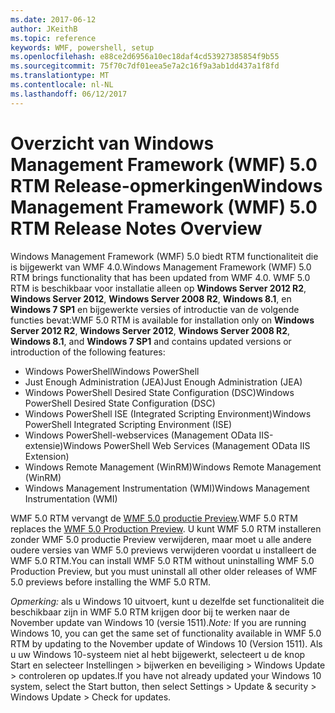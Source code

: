 ```yaml
---
ms.date: 2017-06-12
author: JKeithB
ms.topic: reference
keywords: WMF, powershell, setup
ms.openlocfilehash: e88ce2d6956a10ec18daf4cd53927385854f9b55
ms.sourcegitcommit: 75f70c7df01eea5e7a2c16f9a3ab1dd437a1f8fd
ms.translationtype: MT
ms.contentlocale: nl-NL
ms.lasthandoff: 06/12/2017
---
```

# <a name="windows-management-framework-wmf-50-rtm-release-notes-overview"></a><span data-ttu-id="6dba3-102">Overzicht van Windows Management Framework (WMF) 5.0 RTM Release-opmerkingen</span><span class="sxs-lookup"><span data-stu-id="6dba3-102">Windows Management Framework (WMF) 5.0 RTM Release Notes Overview</span></span>

<span data-ttu-id="6dba3-103">Windows Management Framework (WMF) 5.0 biedt RTM functionaliteit die is bijgewerkt van WMF 4.0.</span><span class="sxs-lookup"><span data-stu-id="6dba3-103">Windows Management Framework (WMF) 5.0 RTM brings functionality that has been updated from WMF 4.0.</span></span> <span data-ttu-id="6dba3-104">WMF 5.0 RTM is beschikbaar voor installatie alleen op **Windows Server 2012 R2**, **Windows Server 2012**, **Windows Server 2008 R2**, **Windows 8.1**, en **Windows 7 SP1** en bijgewerkte versies of introductie van de volgende functies bevat:</span><span class="sxs-lookup"><span data-stu-id="6dba3-104">WMF 5.0 RTM is available for installation only on **Windows Server 2012 R2**, **Windows Server 2012**, **Windows Server 2008 R2**, **Windows 8.1**, and **Windows 7 SP1** and contains updated versions or introduction of the following features:</span></span>

- <span data-ttu-id="6dba3-105">Windows PowerShell</span><span class="sxs-lookup"><span data-stu-id="6dba3-105">Windows PowerShell</span></span>
- <span data-ttu-id="6dba3-106">Just Enough Administration (JEA)</span><span class="sxs-lookup"><span data-stu-id="6dba3-106">Just Enough Administration (JEA)</span></span>
- <span data-ttu-id="6dba3-107">Windows PowerShell Desired State Configuration (DSC)</span><span class="sxs-lookup"><span data-stu-id="6dba3-107">Windows PowerShell Desired State Configuration (DSC)</span></span>
- <span data-ttu-id="6dba3-108">Windows PowerShell ISE (Integrated Scripting Environment)</span><span class="sxs-lookup"><span data-stu-id="6dba3-108">Windows PowerShell Integrated Scripting Environment (ISE)</span></span>
- <span data-ttu-id="6dba3-109">Windows PowerShell-webservices (Management OData IIS-extensie)</span><span class="sxs-lookup"><span data-stu-id="6dba3-109">Windows PowerShell Web Services (Management OData IIS Extension)</span></span> 
- <span data-ttu-id="6dba3-110">Windows Remote Management (WinRM)</span><span class="sxs-lookup"><span data-stu-id="6dba3-110">Windows Remote Management (WinRM)</span></span>
- <span data-ttu-id="6dba3-111">Windows Management Instrumentation (WMI)</span><span class="sxs-lookup"><span data-stu-id="6dba3-111">Windows Management Instrumentation (WMI)</span></span> 

<span data-ttu-id="6dba3-112">WMF 5.0 RTM vervangt de [WMF 5.0 productie Preview](http://blogs.msdn.com/b/powershell/archive/2015/08/31/windows-management-framework-5-0-production-preview-is-now-available.aspx).</span><span class="sxs-lookup"><span data-stu-id="6dba3-112">WMF 5.0 RTM replaces the [WMF 5.0 Production Preview](http://blogs.msdn.com/b/powershell/archive/2015/08/31/windows-management-framework-5-0-production-preview-is-now-available.aspx).</span></span> <span data-ttu-id="6dba3-113">U kunt WMF 5.0 RTM installeren zonder WMF 5.0 productie Preview verwijderen, maar moet u alle andere oudere versies van WMF 5.0 previews verwijderen voordat u installeert de WMF 5.0 RTM.</span><span class="sxs-lookup"><span data-stu-id="6dba3-113">You can install WMF 5.0 RTM without uninstalling WMF 5.0 Production Preview, but you must uninstall all other older releases of WMF 5.0 previews before installing the WMF 5.0 RTM.</span></span>

<span data-ttu-id="6dba3-114">*Opmerking:* als u Windows 10 uitvoert, kunt u dezelfde set functionaliteit die beschikbaar zijn in WMF 5.0 RTM krijgen door bij te werken naar de November update van Windows 10 (versie 1511).</span><span class="sxs-lookup"><span data-stu-id="6dba3-114">*Note:* If you are running Windows 10, you can get the same set of functionality available in WMF 5.0 RTM by updating to the November update of Windows 10 (Version 1511).</span></span> <span data-ttu-id="6dba3-115">Als u uw Windows 10-systeem niet al hebt bijgewerkt, selecteert u de knop Start en selecteer Instellingen > bijwerken en beveiliging > Windows Update > controleren op updates.</span><span class="sxs-lookup"><span data-stu-id="6dba3-115">If you have not already updated your Windows 10 system, select the Start button, then select Settings > Update & security > Windows Update > Check for updates.</span></span> 

